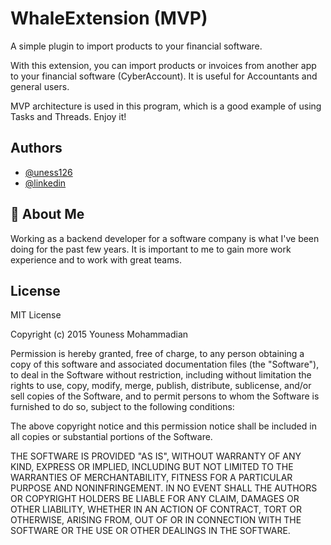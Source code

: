 # WhaleExtension (MVP)
A simple plugin to import products to your financial software.

With this extension, you can import products or invoices from another app to your financial software (CyberAccount).
It is useful for Accountants and general users.

MVP architecture is used in this program, which is a good example of using Tasks and Threads.
Enjoy it!

## Authors

- [@uness126](https://github.com/uness126)
- [@linkedin](https://www.linkedin.com/in/youness-mohamadian-beydokhti/)


## 🚀 About Me
Working as a backend developer for a software company is what I've been doing for the past few years.
It is important to me to gain more work experience and to work with great teams.

## License

MIT License

Copyright (c) 2015 Youness Mohammadian

Permission is hereby granted, free of charge, to any person obtaining a copy
of this software and associated documentation files (the "Software"), to deal
in the Software without restriction, including without limitation the rights
to use, copy, modify, merge, publish, distribute, sublicense, and/or sell
copies of the Software, and to permit persons to whom the Software is
furnished to do so, subject to the following conditions:

The above copyright notice and this permission notice shall be included in all
copies or substantial portions of the Software.

THE SOFTWARE IS PROVIDED "AS IS", WITHOUT WARRANTY OF ANY KIND, EXPRESS OR
IMPLIED, INCLUDING BUT NOT LIMITED TO THE WARRANTIES OF MERCHANTABILITY,
FITNESS FOR A PARTICULAR PURPOSE AND NONINFRINGEMENT. IN NO EVENT SHALL THE
AUTHORS OR COPYRIGHT HOLDERS BE LIABLE FOR ANY CLAIM, DAMAGES OR OTHER
LIABILITY, WHETHER IN AN ACTION OF CONTRACT, TORT OR OTHERWISE, ARISING FROM,
OUT OF OR IN CONNECTION WITH THE SOFTWARE OR THE USE OR OTHER DEALINGS IN THE
SOFTWARE.


